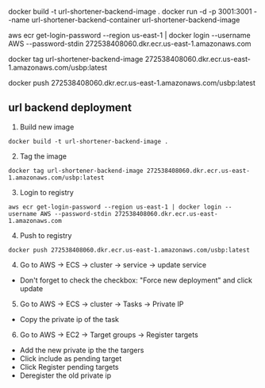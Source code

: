 docker build -t url-shortener-backend-image .
docker run -d -p 3001:3001 --name url-shortener-backend-container url-shortener-backend-image



aws ecr get-login-password --region us-east-1 | docker login --username AWS --password-stdin 272538408060.dkr.ecr.us-east-1.amazonaws.com

docker tag url-shortener-backend-image 272538408060.dkr.ecr.us-east-1.amazonaws.com/usbp:latest

docker push 272538408060.dkr.ecr.us-east-1.amazonaws.com/usbp:latest


## url backend deployment 

1. Build new image

```
docker build -t url-shortener-backend-image .
```

2. Tag the image

```
docker tag url-shortener-backend-image 272538408060.dkr.ecr.us-east-1.amazonaws.com/usbp:latest
```

3. Login to registry

```
aws ecr get-login-password --region us-east-1 | docker login --username AWS --password-stdin 272538408060.dkr.ecr.us-east-1.amazonaws.com
```

4. Push to registry

```
docker push 272538408060.dkr.ecr.us-east-1.amazonaws.com/usbp:latest
```

4. Go to AWS -> ECS -> cluster -> service -> update service
- Don't forget to check the checkbox: "Force new deployment" and click update

5. Go to AWS -> ECS -> cluster -> Tasks -> Private IP
- Copy the private ip of the task

6. Go to AWS -> EC2 -> Target groups -> Register targets
- Add the new private ip the the targers
- Click include as pending target
- Click Register pending targets
- Deregister the old private ip